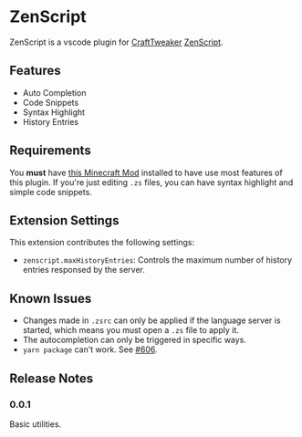 # ZenScript

ZenScript is a vscode plugin for [CraftTweaker](https://crafttweaker.readthedocs.io/en/latest/) [ZenScript](https://github.com/CraftTweaker/ZenScript).

## Features

- Auto Completion
- Code Snippets
- Syntax Highlight
- History Entries

## Requirements

You **must** have [this Minecraft Mod](https://github.com/Yesterday17/Probe) installed to have use most features of this plugin.
If you're just editing `.zs` files, you can have syntax highlight and simple code snippets.

## Extension Settings

This extension contributes the following settings:

- `zenscript.maxHistoryEntries`: Controls the maximum number of history entries responsed by the server.

## Known Issues

- Changes made in `.zsrc` can only be applied if the language server is started, which means you must open a `.zs` file to apply it.
- The autocompletion can only be triggered in specific ways.
- `yarn package` can't work. See [#606](https://github.com/ivogabe/gulp-typescript/issues/606).

## Release Notes

### 0.0.1

Basic utilities.
